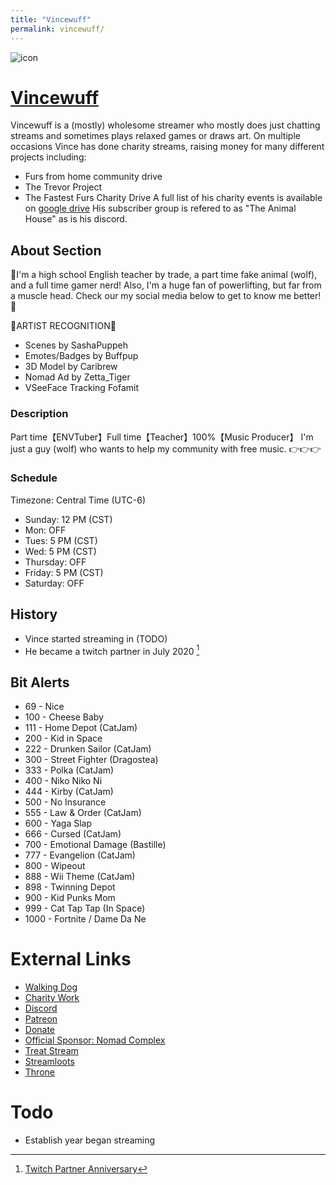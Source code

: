```yaml
---
title: "Vincewuff"
permalink: vincewuff/
---
```

![icon](https://static-cdn.jtvnw.net/jtv_user_pictures/2775e704-ef12-46f0-848a-b462e6e6a9a0-profile_image-70x70.png)
# [Vincewuff](https://www.twitch.tv/vincewuff)
Vincewuff is a (mostly) wholesome streamer who mostly does just chatting streams and sometimes plays relaxed games or draws art. 
On multiple occasions Vince has done charity streams, raising money for many different projects including:
- Furs from home community drive
- The Trevor Project
- The Fastest Furs Charity Drive
A full list of his charity events is available on [google drive](https://docs.google.com/spreadsheets/d/1WmcXkNjnn5P6Rp_dRa2sLPvPrZdOr1QINYeQmJD4LEc/)
His subscriber group is refered to as "The Animal House" as is his discord.

## About Section
💜I'm a high school English teacher by trade, a part time fake animal (wolf), and a full time gamer nerd! Also, I'm a huge fan of powerlifting, but far from a muscle head. Check our my social media below to get to know me better!💜

💜ARTIST RECOGNITION💜
- Scenes by SashaPuppeh
- Emotes/Badges by Buffpup
- 3D Model by Caribrew
- Nomad Ad by Zetta_Tiger
- VSeeFace Tracking Fofamit

### Description
Part time【ENVTuber】Full time【Teacher】100%【Music Producer】 I'm just a guy (wolf) who wants to help my community with free music. 👉👉👉

### Schedule
Timezone: Central Time (UTC-6)
- Sunday: 12 PM (CST)
- Mon: OFF
- Tues: 5 PM (CST)
- Wed: 5 PM (CST)
- Thursday: OFF
- Friday: 5 PM (CST)
- Saturday: OFF

## History
- Vince started streaming in (TODO)
- He became a twitch partner in July 2020 [^1] 

## Bit Alerts
- 69 - Nice
- 100 - Cheese Baby
- 111 - Home Depot (CatJam)
- 200 - Kid in Space
- 222 - Drunken Sailor (CatJam)
- 300 - Street Fighter (Dragostea)
- 333 - Polka (CatJam)
- 400 - Niko Niko Ni
- 444 - Kirby (CatJam)
- 500 - No Insurance
- 555 - Law & Order (CatJam)
- 600 - Yaga Slap
- 666 - Cursed (CatJam)
- 700 - Emotional Damage (Bastille)
- 777 - Evangelion (CatJam)
- 800 - Wipeout
- 888 - Wii Theme (CatJam)
- 898 - Twinning Depot
- 900 - Kid Punks Mom
- 999 - Cat Tap Tap (In Space)
- 1000 - Fortnite / Dame Da Ne

# External Links
- [Walking Dog](https://ffm.bio/walkingdog)
- [Charity Work](https://docs.google.com/spreadsheets/d/1WmcXkNjnn5P6Rp_dRa2sLPvPrZdOr1QINYeQmJD4LEc/edit?usp=sharing)
- [Discord](https://discord.gg/undRQXJ)
- [Patreon](https://www.patreon.com/VinceWuff?fan_landing=true)
- [Donate](https://streamelements.com/vincewuff/tip)
- [Official Sponsor: Nomad Complex](https://nomadcomplex.com/discount/VINCEWUFF)
- [Treat Stream](https://treatstream.com/t/treat/vincewuff)
- [Streamloots](https://www.streamloots.com/vincewuff)
- [Throne](https://thrn.co/u/vincewuff)

[^1]:[Twitch Partner Anniversary](https://twitter.com/VinceWuff/status/1415056175348002820?s=20)

# Todo
- Establish year began streaming
